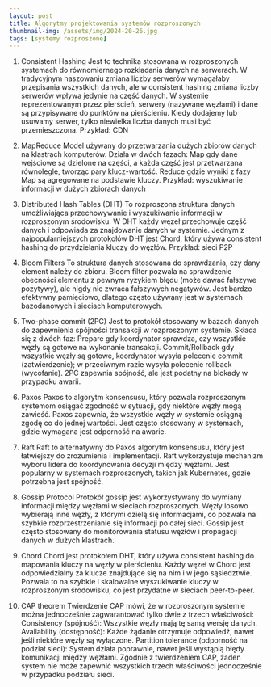 ```yaml
---
layout: post
title: Algorytmy projektowania systemów rozproszonych
thumbnail-img: /assets/img/2024-20-26.jpg
tags: [systemy rozproszone]
---
```


1. Consistent Hashing
Jest to technika stosowana w rozproszonych systemach do równomiernego rozkładania danych na serwerach. W tradycyjnym haszowaniu zmiana liczby serwerów wymagałaby przepisania wszystkich danych, ale w consistent hashing zmiana liczby serwerów wpływa jedynie na część danych. W systemie reprezentowanym przez pierścień, serwery (nazywane węzłami) i dane są przypisywane do punktów na pierścieniu. Kiedy dodajemy lub usuwamy serwer, tylko niewielka liczba danych musi być przemieszczona. Przykład: CDN

2. MapReduce
Model używany do przetwarzania dużych zbiorów danych na klastrach komputerów. Działa w dwóch fazach:
Map gdy dane wejściowe są dzielone na części, a każda część jest przetwarzana równolegle, tworząc pary klucz-wartość.
Reduce gdzie wyniki z fazy Map są agregowane na podstawie kluczy.
Przykład: wyszukiwanie informacji w dużych zbiorach danych

3. Distributed Hash Tables (DHT)
To rozproszona struktura danych umożliwiająca przechowywanie i wyszukiwanie informacji w rozproszonym środowisku. W DHT każdy węzeł przechowuje część danych i odpowiada za znajdowanie danych w systemie. Jednym z najpopularniejszych protokołów DHT jest Chord, który używa consistent hashing do przydzielania kluczy do węzłów. Przykład: sieci P2P

4. Bloom Filters
To struktura danych stosowana do sprawdzania, czy dany element należy do zbioru. Bloom filter pozwala na sprawdzenie obecności elementu z pewnym ryzykiem błędu (może dawać fałszywe pozytywy), ale nigdy nie zwraca fałszywych negatywów. Jest bardzo efektywny pamięciowo, dlatego często używany jest w systemach bazodanowych i sieciach komputerowych.

5. Two-phase commit (2PC)
Jest to protokół stosowany w bazach danych do zapewnienia spójności transakcji w rozproszonym systemie. Składa się z dwóch faz:
Prepare gdy koordynator sprawdza, czy wszystkie węzły są gotowe na wykonanie transakcji.
Commit/Rollback gdy wszystkie węzły są gotowe, koordynator wysyła polecenie commit (zatwierdzenie); w przeciwnym razie wysyła polecenie rollback (wycofanie). 2PC zapewnia spójność, ale jest podatny na blokady w przypadku awarii.

6. Paxos
Paxos to algorytm konsensusu, który pozwala rozproszonym systemom osiągać zgodność w sytuacji, gdy niektóre węzły mogą zawieść. Paxos zapewnia, że wszystkie węzły w systemie osiągną zgodę co do jednej wartości. Jest często stosowany w systemach, gdzie wymagana jest odporność na awarie.

7. Raft
Raft to alternatywny do Paxos algorytm konsensusu, który jest łatwiejszy do zrozumienia i implementacji. Raft wykorzystuje mechanizm wyboru lidera do koordynowania decyzji między węzłami. Jest popularny w systemach rozproszonych, takich jak Kubernetes, gdzie potrzebna jest spójność.

8. Gossip Protocol
Protokół gossip jest wykorzystywany do wymiany informacji między węzłami w sieciach rozproszonych. Węzły losowo wybierają inne węzły, z którymi dzielą się informacjami, co pozwala na szybkie rozprzestrzenianie się informacji po całej sieci. Gossip jest często stosowany do monitorowania statusu węzłów i propagacji danych w dużych klastrach.

9. Chord
Chord jest protokołem DHT, który używa consistent hashing do mapowania kluczy na węzły w pierścieniu. Każdy węzeł w Chord jest odpowiedzialny za klucze znajdujące się na nim i w jego sąsiedztwie. Pozwala to na szybkie i skalowalne wyszukiwanie kluczy w rozproszonym środowisku, co jest przydatne w sieciach peer-to-peer.

10. CAP theorem
Twierdzenie CAP mówi, że w rozproszonym systemie można jednocześnie zagwarantować tylko dwie z trzech właściwości:
Consistency (spójność): Wszystkie węzły mają tę samą wersję danych.
Availability (dostępność): Każde żądanie otrzymuje odpowiedź, nawet jeśli niektóre węzły są wyłączone.
Partition tolerance (odporność na podział sieci): System działa poprawnie, nawet jeśli wystąpią błędy komunikacji między węzłami.
Zgodnie z twierdzeniem CAP, żaden system nie może zapewnić wszystkich trzech właściwości jednocześnie w przypadku podziału sieci.